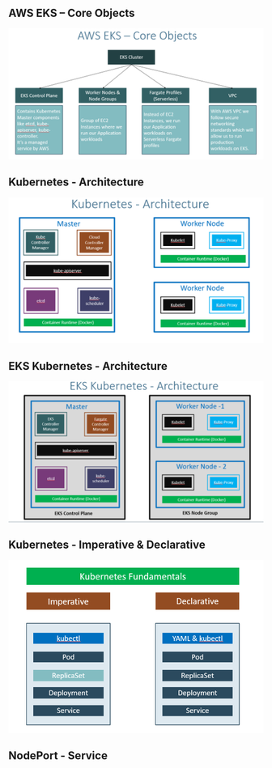 ## AWS EKS – Core Objects 
![](2023-03-01-14-25-56.png)
## Kubernetes - Architecture
![](2023-03-07-11-30-41.png)
## EKS Kubernetes - Architecture
![](2023-03-07-12-09-23.png)
## Kubernetes - Imperative & Declarative
![](2023-03-07-12-41-07.png)
## NodePort - Service
